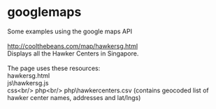 # googlemaps
Some examples using the google maps API<br/>
<br/>
<a href="http://coolthebeans.com/map/hawkersg.html">http://coolthebeans.com/map/hawkersg.html</a><br/>
Displays all the Hawker Centers in Singapore.<br/>
<br/>
The page uses these resources:<br/>
hawkersg.html<br/>
js\hawkersg.js<br/>
css\<br/>
php\<br/>
php\hawkercenters.csv (contains geocoded list of hawker center names, addresses and lat/lngs)<br/>
